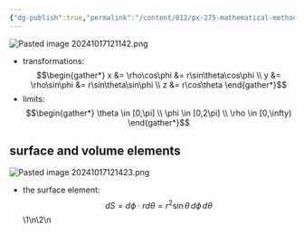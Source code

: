 ```yaml
---
{"dg-publish":true,"permalink":"/content/012/px-275-mathematical-methods/b-coordinate-systems-and-integration/b1-coordinate-systems/px-275-b1e-spherical-polar-coordinates/","created":"2024-11-25T10:50:32.000+00:00","updated":"2024-11-26T10:04:35.341+00:00"}
---
```


![Pasted image 20241017121142.png](/img/user/pics/Pasted%20image%2020241017121142.png)
- transformations: 
$$\begin{gather*}
	x &= \rho\cos\phi &= r\sin\theta\cos\phi \\
	y &= \rho\sin\phi &=  r\sin\theta\sin\phi \\
	z &= r\cos\theta
\end{gather*}$$
- limits: 
$$\begin{gather*}
	\theta \in [0,\pi] \\
	\phi \in [0,2\pi] \\
	\rho \in [0,\infty)
\end{gather*}$$
## surface and volume elements
![Pasted image 20241017121423.png](/img/user/pics/Pasted%20image%2020241017121423.png)
- the surface element: 
$$dS = d\phi \cdot r d\theta= r^{2}\sin\theta\,d\phi\,d\theta$$
\1\n\2\n